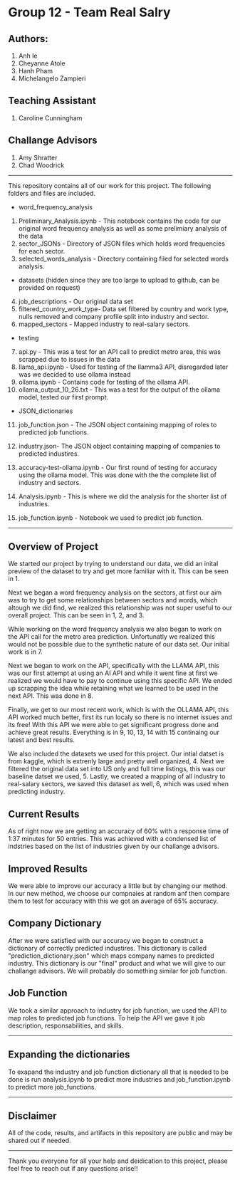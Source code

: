 # Group 12 - Team Real Salry

## Authors: 

1. Anh le
2. Cheyanne Atole
3. Hanh Pham 
4. Michelangelo Zampieri

## Teaching Assistant 

1. Caroline Cunningham 

## Challange Advisors

1. Amy Shratter 
2. Chad Woodrick 

-------------------------------

This repository contains all of our work for this project. The following folders and files are included.

- word_frequency_analysis
1. Preliminary_Analysis.ipynb - This notebook contains the code for our original word frequency analysis as well as some prelimiary analysis of the data 
2. sector_JSONs - Directory of JSON files which holds word frequencies for each sector. 
3. selected_words_analysis - Directory containing filed for selected words analysis. 

- datasets (hidden since they are too large to upload to github, can be provided on request)
4. job_descriptions - Our original data set
5. filtered_country_work_type- Data set filtered by country and work type, nulls removed and company profile split into industry and sector.
6. mapped_sectors - Mapped industry to real-salary sectors. 

- testing
7. api.py - This was a test for an API call to predict metro area, this was scrapped due to issues in the data 
8. llama_api.ipynb - Used for testing of the llamma3 API, disregarded later was we decided to use ollama instead
9. ollama.ipynb - Contains code for testing of the ollama API. 
10. ollama_output_10_26.txt - This was a test for the output of the ollama model, tested our first prompt. 

- JSON_dictionaries 
11. job_function.json - The JSON object containing mapping of roles to predicted job functions.
12. industry.json- The JSON object containing mapping of companies to predicted industires. 

13. accuracy-test-ollama.ipynb - Our first round of testing for accuracy using the ollama model. This was done with the the complete list of industry and sectors. 
14. Analysis.ipynb - This is where we did the analysis for the shorter list of industries. 
15. job_function.ipynb - Notebook we used to predict job function. 

-------------------------------

## Overview of Project

We started our project by trying to understand our data, we did an inital preview of the dataset to try and get more familiar with it. This can be seen in 1. 

Next we began a word frequency analysis on the sectors, at first our aim was to try to get some relationships between sectors and words, which altough we did find, we realized this relationship was not super useful to our overall project. This can be seen in 1, 2, and 3. 

While working on the word frequency analysis we also began to work on the API call for the metro area prediction. Unfortunatly we realized this would not be possible due to the synthetic nature of our data set. Our initial work is in 7. 

Next we began to work on the API, specifically with the LLAMA API, this was our first attempt at using an AI API and while it went fine at first we realized we would have to pay to continue using this specific API. We ended up scrapping the idea while retaining what we learned to be used in the next API. This was done in 8.

Finally, we get to our most recent work, which is with the OLLAMA API, this API worked much better, first its run localy so there is no internet issues and its free! With this API we were able to get significant progress done and achieve great results. Everything is in 9, 10, 13, 14 with 15 continaing our latest and best results. 

We also included the datasets we used for this project. Our intial datset is from kaggle, which is extrenly large and pretty well organized, 4. Next we filtered the original data set into US only and full time listings, this was our baseline datset we used, 5. Lastly, we created a mapping of all industry to real-salary sectors, we saved this dataset as well, 6, which was used when predicting industry. 

## Current Results 

As of right now we are getting an accuracy of 60% with a response time of 1:37 minutes for 50 entries. This was achieved with a condensed list of indstries based on the list of industries given by our challange advisors. 

## Improved Results 

We were able to improve our accuracy a little but by changing our method. In our new method, we choose our compnaies at random anf then compare them to test for accuracy with this we got an average of 65% accuracy. 

## Company Dictionary

After we were satisfied with our accuracy we began to construct a dictionary of correctly predicted industires. This dictionary is called "prediction_dictionary.json" which maps company names to predicted industry. This dictionary is our "final" product and what we will give to our challange advisors. We will probably do something similar for job function. 

## Job Function

We took a similar approach to industry for job function, we used the API to map roles to predicted job functions. To help the API we gave it job description, responsabilities, and skills. 

-------------------------------

## Expanding the dictionaries 

To exapand the industry and job function dictionary all that is needed to be done is run analysis.ipynb to predict more industries and job_function.ipynb to predict more job_functions. 

---------------------------------

## Disclaimer 

All of the code, results, and artifacts in this repository are public and may be shared out if needed. 

---------------------------------

Thank you everyone for all your help and deidication to this project, please feel free to reach out if any questions arise!!